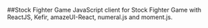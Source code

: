 ##Stock Fighter Game
JavaScript client for Stock Fighter Game with ReactJS, Kefir, amazeUI-React, numeral.js and moment.js.
